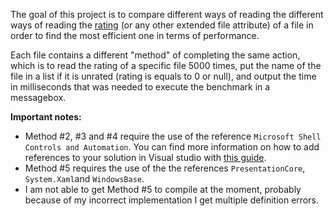 The goal of this project is to compare different ways of reading the different ways of reading the [rating](https://docs.microsoft.com/en-us/windows/win32/properties/props-system-rating) (or any other extended file attribute) of a file in order to find the most efficient one in terms of performance.

Each file contains a different "method" of completing the same action, which is to read the rating of a specific file 5000 times, put the name of the file in a list if it is unrated (rating is equals to 0 or null), and output the time in milliseconds that was needed to execute the benchmark in a messagebox.

**Important notes:**

* Method #2, #3 and #4 require the use of the reference `Microsoft Shell Controls and Automation`. You can find more information on how to add references to your solution in Visual studio with [this guide](https://docs.microsoft.com/en-us/visualstudio/ide/how-to-add-or-remove-references-by-using-the-reference-manager?view=vs-2022).
* Method #5 requires the use of the the references `PresentationCore`, `System.Xaml`and `WindowsBase`.
* I am not able to get Method #5 to compile at the moment, probably because of my incorrect implementation I get multiple definition errors.
```
